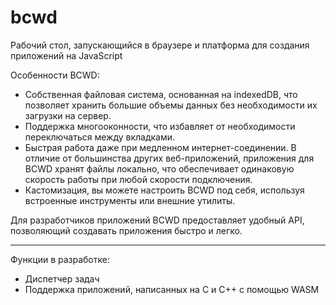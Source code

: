 # bcwd
Рабочий стол, запуcкающийся в браузере и платформа для создания приложений на JavaScript

Особенности BCWD:
- Собственная файловая система, основанная на indexedDB, что позволяет хранить большие объемы данных без необходимости их загрузки на сервер.
- Поддержка многооконности, что избавляет от необходимости переключаться между вкладками.
- Быстрая работа даже при медленном интернет-соединении. В отличие от большинства других веб-приложений, приложения для BCWD хранят файлы локально, что обеспечивает одинаковую скорость работы при любой скорости подключения.
- Кастомизация, вы можете настроить BCWD под себя, используя встроенные инструменты или внешние утилиты.

Для разработчиков приложений BCWD предоставляет удобный API, позволяющий создавать приложения быстро и легко.

---

Функции в разработке:
- Диспетчер задач
- Поддержка приложений, написанных на C и C++ с помощью WASM
